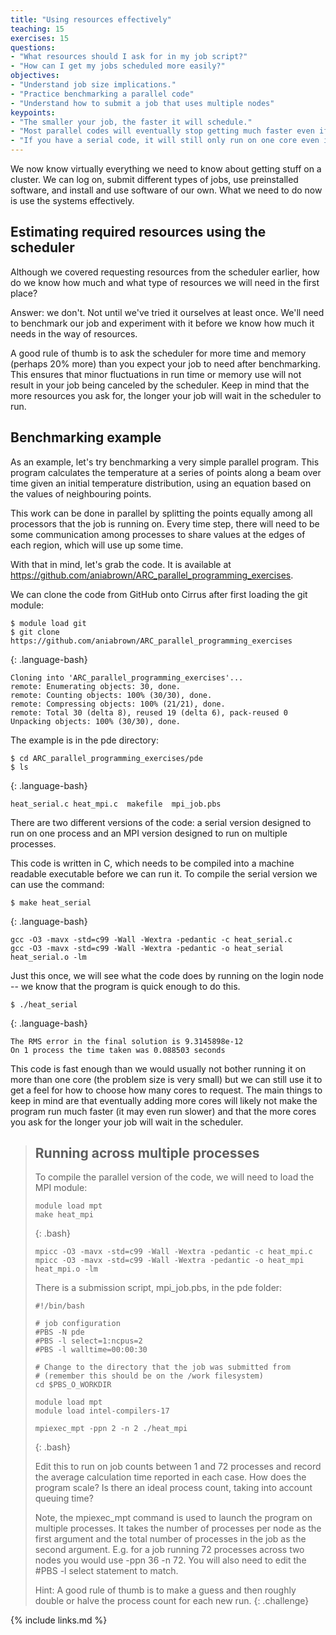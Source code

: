 ```yaml
---
title: "Using resources effectively"
teaching: 15
exercises: 15
questions:
- "What resources should I ask for in my job script?"
- "How can I get my jobs scheduled more easily?" 
objectives:
- "Understand job size implications."
- "Practice benchmarking a parallel code"
- "Understand how to submit a job that uses multiple nodes"
keypoints:
- "The smaller your job, the faster it will schedule."
- "Most parallel codes will eventually stop getting much faster even if you add more processes."
- "If you have a serial code, it will still only run on one core even if you ask for multiple cores in your submission script."
---
```


We now know virtually everything we need to know about getting stuff on a cluster. We can log on,
submit different types of jobs, use preinstalled software, and install and use software of our own.
What we need to do now is use the systems effectively.

## Estimating required resources using the scheduler

Although we covered requesting resources from the scheduler earlier, how do we know how much and
what type of resources we will need in the first place?

Answer: we don't. Not until we've tried it ourselves at least once. We'll need to benchmark our job
and experiment with it before we know how much it needs in the way of resources.

A good rule of thumb is to ask the scheduler for more time and memory (perhaps 20% more) than you expect your job to need after benchmarking. This ensures that minor fluctuations in run time or memory use will not result in your job being canceled by the scheduler. Keep in mind that the more resources you ask for, the longer your job will wait in the scheduler to run. 

## Benchmarking example

As an example, let's try benchmarking a very simple parallel program. This program calculates the temperature at a series of points along a beam over time given an initial temperature distribution, using an equation based on the values of neighbouring points. 

This work can be done in parallel by splitting the points equally among all processors that the job is running on. Every time step, there will need to be some communication among processes to share values at the edges of each region, which will use up some time.  

With that in mind, let's grab the code. It is available at https://github.com/aniabrown/ARC_parallel_programming_exercises. 

We can clone the code from GitHub onto Cirrus after first loading the git module:

```
$ module load git
$ git clone https://github.com/aniabrown/ARC_parallel_programming_exercises
```
{: .language-bash}

```{.output}
Cloning into 'ARC_parallel_programming_exercises'...
remote: Enumerating objects: 30, done.
remote: Counting objects: 100% (30/30), done.
remote: Compressing objects: 100% (21/21), done.
remote: Total 30 (delta 8), reused 19 (delta 6), pack-reused 0
Unpacking objects: 100% (30/30), done.
```

The example is in the pde directory:
```
$ cd ARC_parallel_programming_exercises/pde
$ ls
```
{: .language-bash}

```{.output}
heat_serial.c heat_mpi.c  makefile  mpi_job.pbs
```

There are two different versions of the code: a serial version designed to run on one process and an MPI version designed to run on multiple processes. 

This code is written in C, which needs to be compiled into a machine readable executable before we can run it. To compile the serial version we can use the command:

```
$ make heat_serial
```
{: .language-bash}

```{.output}
gcc -O3 -mavx -std=c99 -Wall -Wextra -pedantic -c heat_serial.c
gcc -O3 -mavx -std=c99 -Wall -Wextra -pedantic -o heat_serial heat_serial.o -lm
```

Just this once, we will see what the code does by running on the login node -- we know that the program is quick enough to do this. 

```
$ ./heat_serial
```
{: .language-bash}

```{.output}
The RMS error in the final solution is 9.3145898e-12 
On 1 process the time taken was 0.088503 seconds
```

This code is fast enough than we would usually not bother running it on more than one core 
(the problem size is very small) but we can still use it to get a feel for how to choose 
how many cores to request. The main things to keep in mind are that eventually adding more
cores will likely not make the program run much faster (it may even run slower) and that the
more cores you ask for the longer your job will wait in the scheduler. 

> ## Running across multiple processes
> To compile the parallel version of the code, we will need to load the MPI module: 
>
>```
>module load mpt
>make heat_mpi
> ```
> {: .bash}
> ```{.output}
>mpicc -O3 -mavx -std=c99 -Wall -Wextra -pedantic -c heat_mpi.c
>mpicc -O3 -mavx -std=c99 -Wall -Wextra -pedantic -o heat_mpi heat_mpi.o -lm
> ```
> There is a submission script, mpi_job.pbs, in the pde folder:
>```
>#!/bin/bash
>
># job configuration
>#PBS -N pde
>#PBS -l select=1:ncpus=2
>#PBS -l walltime=00:00:30
>
># Change to the directory that the job was submitted from
># (remember this should be on the /work filesystem)
>cd $PBS_O_WORKDIR
>
>module load mpt
>module load intel-compilers-17
>
>mpiexec_mpt -ppn 2 -n 2 ./heat_mpi
>```
> {: .bash}
>
> Edit this to run on job counts between 1 and 72 processes and record the average calculation time reported
> in each case. How does the program scale? Is there an ideal process count, taking into account queuing time? 
> 
> Note, the mpiexec_mpt command is used to launch the program on multiple processes. It takes the number of 
> processes per node as the first argument and the total number of processes in the job as the second argument.
> E.g. for a job running 72 processes across two nodes you would use -ppn 36 -n 72. You will also need to edit
> the #PBS -l select statement to match. 
>
> Hint: A good rule of thumb is to make a guess and then roughly double or halve the process count for each
> new run. 
{: .challenge}

{% include links.md %}
